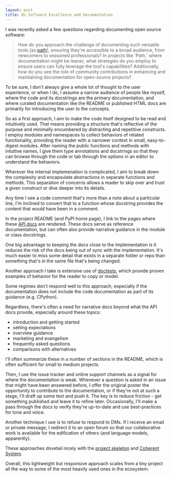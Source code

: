 ```yaml
---
layout: post
title: On Software Excellence and Documentation
---
```


I was recently asked a few questions regarding documenting open source software:

> How do you approach the challenge of documenting such versatile tools [as [path](https://pypi.org/project/path)], ensuring they're accessible to a broad audience, from newcomers to seasoned professionals? In projects like 'Path,' where documentation might be leaner, what strategies do you employ to ensure users can fully leverage the tool's capabilities? Additionally, how do you see the role of community contributions in enhancing and maintaining documentation for open-source projects?

To be sure, I don't always give a whole lot of thought to the user experience, or when I do, I assume a narrow audience of people like myself, where the code and its docstrings are the primary documentation, and where curated documentation like the README or published HTML docs are primarily for introducing the user to the concepts.

So as a first approach, I aim to make the code itself designed to be read and intuitively used. That means providing a structure that's reflective of the purpose and minimally encumbered by distracting and repetitive constructs. I employ modules and namespaces to collect behaviors of related functionality, providing the reader with a narrower context in small, easy-to-digest modules. After naming the public functions and methods with intuitive names, I give them type annotations and docstrings so that they can browse through the code or tab through the options in an editor to understand the behaviors.

Wherever the internal implemenation is complicated, I aim to break down the complexity and encapsulate abstractions in separate functions and methods. This separation of concerns allows a reader to skip over and trust a given construct or dive deeper into its details.

Any time I see a code comment that's more than a note about a particular line, I'm inclined to convert that to a function whose docstring provides the content that would have been in a comment.

In the project README (and PyPI home page), I link to the pages where these [API docs](https://path.readthedocs.io/en/latest/api.html) are rendered. These docs serve as reference documentation, but can often also provide narrative guidance in the module or class docstrings.

One big advantage to keeping the docs close to the implementation is it reduces the risk of the docs being out of sync with the implementation. It's much easier to miss some detail that exists in a separate folder or repo than something that's in the same file that's being changed.

Another approach I take is extensive use of [doctests](2023-01-24-in-defense-of-doctests.md), which provide proven examples of behavior for the reader to copy or model.

Some regimes don't respond well to this approach, especially if the documentation does not include the code documentation as part of its guidance (e.g. CPython).

Regardless, there's often a need for narrative docs beyond what the API docs provide, especially around these topics:

- introduction and getting started
- setting expectations
- overview guidance
- marketing and evangelism
- frequently asked questions
- comparisons with alternatives

I'll often summarize these in a number of sections in the README, which is often sufficient for small to medium projects.

Then, I use the issue tracker and online support channels as a signal for where the documentation is weak. Whenever a question is asked in an issue that might have been answered before, I offer the original poster the opportunity to contribute to the documentation, or if they're not at such a stage, I'll draft up some text and push it. The key is to reduce friction - get something published and leave it to refine later. Occasionally, I'll make a pass through the docs to verify they're up-to-date and use best-practices for tone and voice.

Another technique I use is to refuse to respond to DMs. If I receive an email or private message, I redirect it to an open forum so that our collaborative work is available for the edification of others (and language models, apparently).

These approaches dovetail nicely with the [project skeleton](https://blog.jaraco.com/skeleton/) and [Coherent System](https://bit.ly/coherent-system).

Overall, this lightweight but responsive approach scales from a tiny project all the way to some of the most heavily used ones in the ecosystem.
